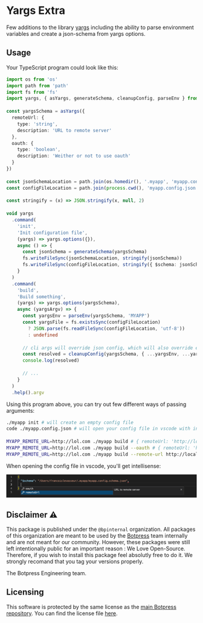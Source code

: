 # Yargs Extra

Few additions to the library [yargs](https://github.com/yargs/yargs) including the ability to parse environment variables and create a json-schema from yargs options.

## Usage

Your TypeScript program could look like this:

```ts
import os from 'os'
import path from 'path'
import fs from 'fs'
import yargs, { asYargs, generateSchema, cleanupConfig, parseEnv } from '@bpinternal/yargs-extra'

const yargsSchema = asYargs({
  remoteUrl: {
    type: 'string',
    description: 'URL to remote server'
  },
  oauth: {
    type: 'boolean',
    description: 'Weither or not to use oauth'
  }
})

const jsonSchemaLocation = path.join(os.homedir(), '.myapp', 'myapp.config.schema.json')
const configFileLocation = path.join(process.cwd(), 'myapp.config.json')

const stringify = (x) => JSON.stringify(x, null, 2)

void yargs
  .command(
    'init',
    'Init configuration file',
    (yargs) => yargs.options({}),
    async () => {
      const jsonSchema = generateSchema(yargsSchema)
      fs.writeFileSync(jsonSchemaLocation, stringify(jsonSchema))
      fs.writeFileSync(configFileLocation, stringify({ $schema: jsonSchemaLocation }))
    }
  )
  .command(
    'build',
    'Build something',
    (yargs) => yargs.options(yargsSchema),
    async (yargsArgv) => {
      const yargsEnv = parseEnv(yargsSchema, 'MYAPP')
      const yargsFile = fs.existsSync(configFileLocation)
        ? JSON.parse(fs.readFileSync(configFileLocation, 'utf-8'))
        : undefined

      // cli args will override json config, which will also override env variables
      const resolved = cleanupConfig(yargsSchema, { ...yargsEnv, ...yargsFile, ...yargsArgv })
      console.log(resolved)

      // ...
    }
  )
  .help().argv
```

Using this program above, you can try out few different ways of passing arguments:

```bash
./myapp init # will create an empty config file
code ./myapp.config.json # will open your config file in vscode with intellisense

MYAPP_REMOTE_URL=http://lol.com ./myapp build # { remoteUrl: 'http://lol.com' }
MYAPP_REMOTE_URL=http://lol.com ./myapp build --oauth # { remoteUrl: 'http://lol.com', oauth: true }
MYAPP_REMOTE_URL=http://lol.com ./myapp build --remote-url http://localhost:3100 # { remoteUrl: 'http://localhost:3100' }
```

When opening the config file in vscode, you'll get intellisense:

![config file](./readme.png)

## Disclaimer ⚠️

This package is published under the `@bpinternal` organization. All packages of this organization are meant to be used by the [Botpress](https://github.com/botpress/botpress) team internally and are not meant for our community. However, these packages were still left intentionally public for an important reason : We Love Open-Source. Therefore, if you wish to install this package feel absolutly free to do it. We strongly recomand that you tag your versions properly.

The Botpress Engineering team.

## Licensing

This software is protected by the same license as the [main Botpress repository](https://github.com/botpress/botpress). You can find the license file [here](https://github.com/botpress/botpress/blob/master/LICENSE).
